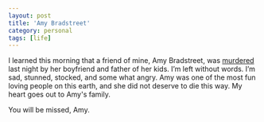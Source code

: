 ```yaml
---
layout: post
title: 'Amy Bradstreet'
category: personal
tags: [life]
---
```

I learned this morning that a friend of mine, Amy Bradstreet, was [murdered][news] last night by her boyfriend and father of her kids. I’m left without words. I’m sad, stunned, stocked, and some what angry. Amy was one of the most fun loving people on this earth, and she did not deserve to die this way. My heart goes out to Amy's family.

You will be missed, Amy.

[news]: http://www.syracuse.com/news/index.ssf/2014/09/police_identify_cazenovia_victim_arrest_man_on_murder_charges.html
